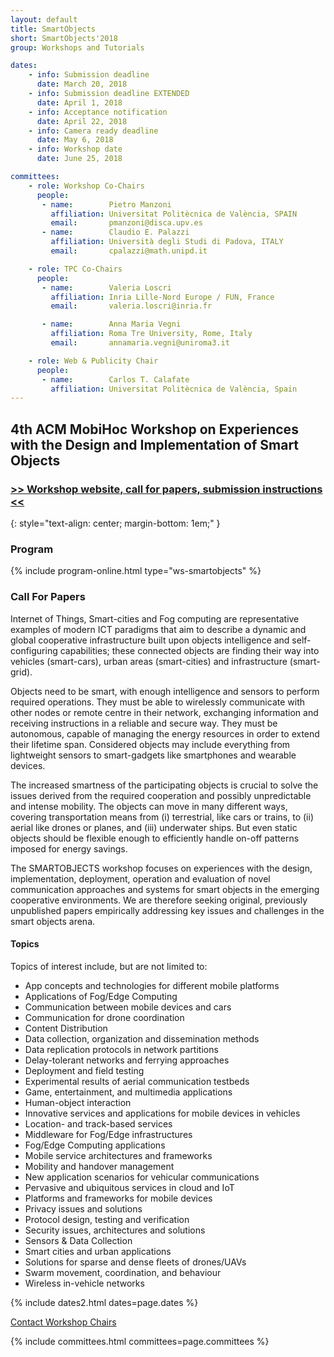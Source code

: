 ```yaml
---
layout: default
title: SmartObjects
short: SmartObjects'2018
group: Workshops and Tutorials

dates:
    - info: Submission deadline
      date: March 20, 2018
    - info: Submission deadline EXTENDED
      date: April 1, 2018
    - info: Acceptance notification
      date: April 22, 2018
    - info: Camera ready deadline
      date: May 6, 2018
    - info: Workshop date
      date: June 25, 2018

committees:
    - role: Workshop Co-Chairs
      people:
       - name:        Pietro Manzoni
         affiliation: Universitat Politècnica de València, SPAIN
         email:       pmanzoni@disca.upv.es
       - name:        Claudio E. Palazzi
         affiliation: Università degli Studi di Padova, ITALY
         email:       cpalazzi@math.unipd.it

    - role: TPC Co-Chairs
      people:
       - name:        Valeria Loscri
         affiliation: Inria Lille-Nord Europe / FUN, France
         email:       valeria.loscri@inria.fr

       - name:        Anna Maria Vegni
         affiliation: Roma Tre University, Rome, Italy
         email:       annamaria.vegni@uniroma3.it

    - role: Web & Publicity Chair
      people:
       - name:        Carlos T. Calafate
         affiliation: Universitat Politècnica de València, Spain
---
```


## 4th ACM MobiHoc Workshop on Experiences with the Design and Implementation of Smart Objects


### [>> Workshop website, call for papers, submission instructions <<](http://www.grc.upv.es/smartobjects2018/)
{: style="text-align: center; margin-bottom: 1em;" }

### Program

{% include program-online.html type="ws-smartobjects" %}

### Call For Papers

Internet of Things, Smart-cities and Fog computing are representative examples of modern ICT paradigms that aim to describe a dynamic and global cooperative infrastructure built upon objects intelligence and self-configuring capabilities; these connected objects are finding their way into vehicles (smart-cars), urban areas (smart-cities) and infrastructure (smart-grid).

Objects need to be smart, with enough intelligence and sensors to perform required operations. They must be able to wirelessly communicate with other nodes or remote centre in their network, exchanging information and receiving instructions in a reliable and secure way. They must be autonomous, capable of managing the energy resources in order to extend their lifetime span. Considered objects may include everything from lightweight sensors to smart-gadgets like smartphones and wearable devices.

The increased smartness of the participating objects is crucial to solve the issues derived from the required cooperation and possibly unpredictable and intense mobility. The objects can move in many different ways, covering transportation means from (i) terrestrial, like cars or trains, to (ii) aerial like drones or planes, and (iii) underwater ships. But even static objects should be flexible enough to efficiently handle on-off patterns imposed for energy savings.

The SMARTOBJECTS workshop focuses on experiences with the design, implementation, deployment, operation and evaluation of novel communication approaches and systems for smart objects in the emerging cooperative environments. We are therefore seeking original, previously unpublished papers empirically addressing key issues and challenges in the smart objects arena.

#### Topics

Topics of interest include, but are not limited to:

- App concepts and technologies for different mobile platforms
- Applications of Fog/Edge Computing
- Communication between mobile devices and cars
- Communication for drone coordination
- Content Distribution
- Data collection, organization and dissemination methods
- Data replication protocols in network partitions
- Delay-tolerant networks and ferrying approaches
- Deployment and field testing
- Experimental results of aerial communication testbeds
- Game, entertainment, and multimedia applications
- Human-object interaction
- Innovative services and applications for mobile devices in vehicles
- Location- and track-based services
- Middleware for Fog/Edge infrastructures
- Fog/Edge Computing applications
- Mobile service architectures and frameworks
- Mobility and handover management
- New application scenarios for vehicular communications
- Pervasive and ubiquitous services in cloud and IoT
- Platforms and frameworks for mobile devices
- Privacy issues and solutions
- Protocol design, testing and verification
- Security issues, architectures and solutions
- Sensors & Data Collection
- Smart cities and urban applications
- Solutions for sparse and dense fleets of drones/UAVs
- Swarm movement, coordination, and behaviour
- Wireless in-vehicle networks

<!-- #### Submission Instructions -->

{% include dates2.html dates=page.dates %}

<div class="row">
  <div class="col-sm-6 col-sm-offset-3">
    <a href="mailto:{% for person in page.committees[0].people %}{% if person.email and person.email != "" %}{% unless forloop.first %},{% endunless %}{{ person.email }}{% endif %}{% endfor %}?subject=[{{ page.short }}]" class="btn btn-primary btn-block" role="button">Contact Workshop Chairs</a>
  </div>
</div>

<!-- ### Committees -->

{% include committees.html committees=page.committees %}
